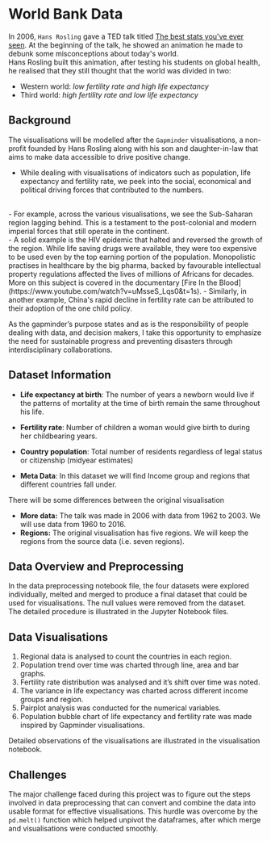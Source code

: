 # World Bank Data

In 2006, `Hans Rosling` gave a TED talk titled [The best stats you've ever seen](https://youtu.be/hVimVzgtD6w?si=Jthy0DcT69vJ6PtY). At the beginning of the talk, he showed an animation he made to debunk some misconceptions about today's world. <br>
Hans Rosling built this animation, after testing his students on global health, he realised that they still thought that the world was divided in two:

- Western world: *low fertility rate and high life expectancy*
- Third world: *high fertility rate and low life expectancy*

## Background 
The visualisations will be modelled after the `Gapminder` visualisations, a non-profit founded by Hans Rosling along with his son and daughter-in-law that aims to make data accessible to drive positive change. <br> 
- While dealing with visualisations of indicators such as population, life expectancy and fertility rate, we peek into the social, economical and political driving forces that contributed to the numbers. 
<br>
- For example, across the various visualisations, we see the Sub-Saharan region lagging behind. This is a testament to the post-colonial and modern imperial forces that still operate in the continent.
<br> 
- A solid example is the HIV epidemic that halted and reversed the growth of the region. While life saving drugs were available, they were too expensive to be used even by the top earning portion of the population. Monopolistic practises in healthcare by the big pharma, backed by favourable intellectual property regulations affected the lives of millions of Africans for decades. More on this subject is covered in the documentary [Fire In the Blood](https://www.youtube.com/watch?v=uMsseS_Lqs0&t=1s).
- Similarly, in another example, China's rapid decline in fertility rate can be attributed to their adoption of the one child policy.
<br> 

As the gapminder’s purpose states and as is the responsibility of people dealing with data, and decision makers, I take this opportunity to emphasize the need for sustainable progress and preventing disasters through interdisciplinary collaborations.

## Dataset Information
- **Life expectancy at birth**: The number of years a newborn would live if the patterns of mortality at the time of birth remain the same throughout his life.

- **Fertility rate**: Number of children a woman would give birth to during her childbearing years. 

- **Country population**: Total number of residents regardless of legal status or citizenship (midyear estimates)
- **Meta Data**: In this dataset we will find Income group and regions that different countries fall under.

There will be some differences between the original visualisation 
- **More data:**  The talk was made in 2006 with data from 1962 to 2003. We will use data from 1960 to 2016.
- **Regions:** The original visualisation has five regions. We will keep the regions from the source data (i.e. seven regions).

## Data Overview and Preprocessing
In the data preprocessing notebook file, the four datasets were explored individually, melted and merged to produce a final dataset that could be used for visualisations. The null values were removed from the dataset.
<br>
The detailed procedure is illustrated in the Jupyter Notebook files.
## Data Visualisations

1. Regional data is analysed to count the countries in each region.
2. Population trend over time was charted through line, area and bar graphs.
3. Fertility rate distribution was analysed and it’s shift over time was noted.
4. The variance in life expectancy was charted across different income groups and region.
5. Pairplot analysis was conducted for the numerical variables.
6. Population bubble chart of life expectancy and fertility rate was made inspired by Gapminder visualisations. 

Detailed observations of the visualisations are illustrated in the visualisation notebook.

## Challenges
The major challenge faced during this project was to figure out the steps involved in data preprocessing that can convert and combine the data into usable format for effective visualisations. This hurdle was overcome by the `pd.melt()` function which helped unpivot the dataframes, after which merge and visualisations were conducted smoothly. 
